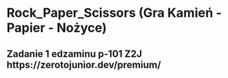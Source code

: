 # Rock_Paper_Scissors (Gra Kamień - Papier - Nożyce)

<h2> Zadanie 1 edzaminu p-101 Z2J https://zerotojunior.dev/premium/
